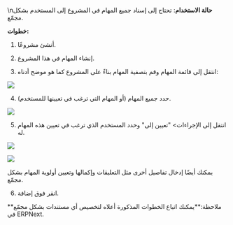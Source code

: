 \n**حالة الاستخدام**: تحتاج إلى إسناد جميع المهام في المشروع إلى المستخدم بشكل مجمّع.

**خطوات:**

1) أنشئ مشروعًا.

2) إنشاء المهام في هذا المشروع.

3) انتقل إلى قائمة المهام وقم بتصفية المهام بناءً على المشروع كما هو موضح أدناه:

![](https://docs.erpnext.com/files/JWvaO3x.png)

4) حدد جميع المهام (أو المهام التي ترغب في تعيينها للمستخدم).

![](https://docs.erpnext.com/files/mpSG2p6.png)

5) انتقل إلى الإجراءات> "تعيين إلى" وحدد المستخدم الذي ترغب في تعيين هذه المهام له.

![](https://docs.erpnext.com/files/GZFTC86.png)

![](https://docs.erpnext.com/files/5pvnr02.png)

يمكنك أيضًا إدخال تفاصيل أخرى مثل التعليقات وإكمالها وتعيين أولوية المهام بشكل مجمّع.

6) انقر فوق إضافة.

**ملاحظة:**يمكنك اتباع الخطوات المذكورة أعلاه لتخصيص أي مستندات بشكل مجمّع في ERPNext.
